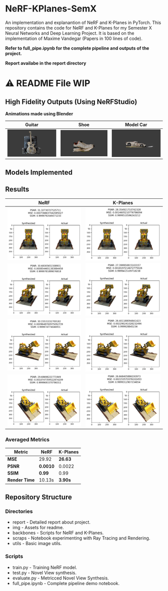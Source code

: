 # NeRF-KPlanes-SemX

 An implementation and explanantion of NeRF and K-Planes in PyTorch. This repository contains the code for NeRF and K-Planes for my Semester X Neural Networks and Deep Learning Project. It is based on the implementation of Maxime Vandegar (Papers in 100 lines of code).

**Refer to full_pipe.ipynb for the complete pipeline and outputs of the project.**

**Report availabe in the report directory**

# ⚠️ README File WIP

## High Fidelity Outputs (Using NeRFStudio)

**Animations made using Blender**

| Guitar  | Shoe | Model Car|
| -------- | ------- | ------- |
| ![Preview](./img/Guitar.gif "Preview") | ![Preview](./img/Shoe.gif "Preview") |  ![Preview](./img/Car.gif "Preview") |

## Models Implemented

## Results

| NeRF | K-Planes |
| -------- | ------- |
| ![Result](./img/metric/nerf/nerf_0.png "Result") | ![Result](./img/metric/kplanes/kplanes_0.png "Result") |
| ![Result](./img/metric/nerf/nerf_1.png "Result") | ![Result](./img/metric/kplanes/kplanes_1.png "Result") |
| ![Result](./img/metric/nerf/nerf_2.png "Result") | ![Result](./img/metric/kplanes/kplanes_2.png "Result") |
| ![Result](./img/metric/nerf/nerf_3.png "Result") | ![Result](./img/metric/kplanes/kplanes_3.png "Result") |

### Averaged Metrics

| Metric | NeRF | K-Planes |
| -------- | ------- |  ------- |
| **MSE** | 29.92 | **26.63** |
| **PSNR** | **0.0010** | 0.0022 |
| **SSIM** | **0.99** | 0.99 |
| **Render Time** | 10.13s | **3.90s** |

## Repository Structure

### Directories

* report - Detailed report about project.
* img - Assets for readme.
* backbones - Scripts for NeRF and K-Planes.
* scraps - Notebook experimenting with Ray Tracing and Rendering.
* utils - Basic image utils.

### Scripts

* train.py - Training NeRF model.
* test.py - Novel View synthesis.
* evaluate.py - Metricced Novel View Synthesis.
* full_pipe.ipynb - Complete pipeline demo notebook.
